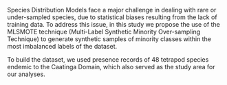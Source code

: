 Species Distribution Models face a major challenge in dealing with rare or under-sampled species, due to statistical biases resulting from the lack of training data. To address this issue, in this study we propose the use of the MLSMOTE technique (Multi-Label Synthetic Minority Over-sampling Technique) to generate synthetic samples of minority classes within the most imbalanced labels of the dataset.

To build the dataset, we used presence records of 48 tetrapod species endemic to the Caatinga Domain, which also served as the study area for our analyses.
